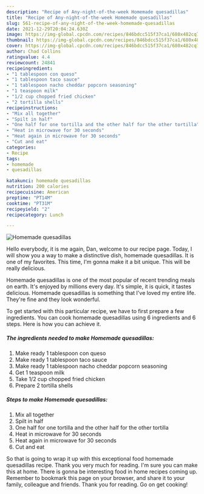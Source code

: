 ```yaml
---
description: "Recipe of Any-night-of-the-week Homemade quesadillas"
title: "Recipe of Any-night-of-the-week Homemade quesadillas"
slug: 561-recipe-of-any-night-of-the-week-homemade-quesadillas
date: 2021-12-29T20:04:24.630Z
image: https://img-global.cpcdn.com/recipes/846bdcc515f37ca1/680x482cq70/homemade-quesadillas-recipe-main-photo.jpg
thumbnail: https://img-global.cpcdn.com/recipes/846bdcc515f37ca1/680x482cq70/homemade-quesadillas-recipe-main-photo.jpg
cover: https://img-global.cpcdn.com/recipes/846bdcc515f37ca1/680x482cq70/homemade-quesadillas-recipe-main-photo.jpg
author: Chad Collins
ratingvalue: 4.4
reviewcount: 24841
recipeingredient:
- "1 tablespoon con queso"
- "1 tablespoon taco sauce"
- "1 tablespoon nacho cheddar popcorn seasoning"
- "1 teaspoon milk"
- "1/2 cup chopped fried chicken"
- "2 tortilla shells"
recipeinstructions:
- "Mix all together"
- "Spilt in half"
- "One half for one tortilla and the other half for the other tortilla"
- "Heat in microwave for 30 seconds"
- "Heat again in microwave for 30 seconds"
- "Cut and eat"
categories:
- Recipe
tags:
- homemade
- quesadillas

katakunci: homemade quesadillas 
nutrition: 200 calories
recipecuisine: American
preptime: "PT14M"
cooktime: "PT31M"
recipeyield: "2"
recipecategory: Lunch

---
```



![Homemade quesadillas](https://img-global.cpcdn.com/recipes/846bdcc515f37ca1/680x482cq70/homemade-quesadillas-recipe-main-photo.jpg)

Hello everybody, it is me again, Dan, welcome to our recipe page. Today, I will show you a way to make a distinctive dish, homemade quesadillas. It is one of my favorites. This time, I'm gonna make it a bit unique. This will be really delicious.

Homemade quesadillas is one of the most popular of recent trending meals on earth. It's enjoyed by millions every day. It's simple, it is quick, it tastes delicious. Homemade quesadillas is something that I've loved my entire life. They're fine and they look wonderful.




To get started with this particular recipe, we have to first prepare a few ingredients. You can cook homemade quesadillas using 6 ingredients and 6 steps. Here is how you can achieve it.

<!--inarticleads1-->

##### The ingredients needed to make Homemade quesadillas:

1. Make ready 1 tablespoon con queso
1. Make ready 1 tablespoon taco sauce
1. Make ready 1 tablespoon nacho cheddar popcorn seasoning
1. Get 1 teaspoon milk
1. Take 1/2 cup chopped fried chicken
1. Prepare 2 tortilla shells




<!--inarticleads2-->

##### Steps to make Homemade quesadillas:

1. Mix all together
1. Spilt in half
1. One half for one tortilla and the other half for the other tortilla
1. Heat in microwave for 30 seconds
1. Heat again in microwave for 30 seconds
1. Cut and eat




So that is going to wrap it up with this exceptional food homemade quesadillas recipe. Thank you very much for reading. I'm sure you can make this at home. There is gonna be interesting food in home recipes coming up. Remember to bookmark this page on your browser, and share it to your family, colleague and friends. Thank you for reading. Go on get cooking!

